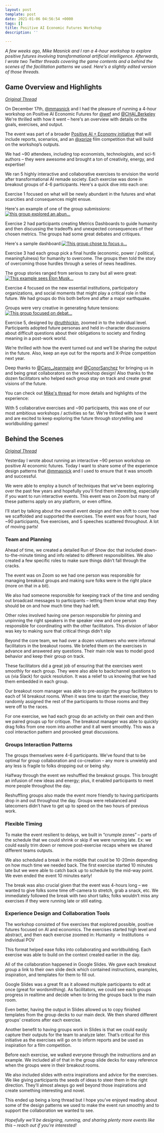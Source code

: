```yaml
---
layout: post
template: post
date: 2021-01-06 04:56:54 +0000
tags: []
title: Positive AI Economic Futures Workshop
description: ''

---
```

_A few weeks ago, Mike Masnick and I ran a 4-hour workshop to explore positive futures involving transformational artificial intelligence. Afterwards, I wrote two Twitter threads covering the game contents and a behind the scenes of the facilitation patterns we used. Here's a slightly edited version of those threads._

## Game Overview and Highlights

[_Original Thread_](https://twitter.com/randylubin/status/1339699477695791104)

On December 17th, [@mmasnick](https://twitter.com/mmasnick) and I had the pleasure of running a 4-hour workshop on Positive AI Economic Futures for [@wef](https://twitter.com/wef) and [@CHAI_Berkeley](https://twitter.com/CHAI_Berkeley) We're thrilled with how it went – here's an overview with details on the goals, exercises, and output.

The event was part of a broader [Positive AI + Economy initiative](https://www.weforum.org/agenda/2020/10/the-secret-to-designing-a-positive-vision-for-ai-imagination/) that will include reports, scenarios, and an [@xprize](https://twitter.com/xprize) film competition that will build on the workshop’s outputs.

We had \~90 attendees, including top economists, technologists, and sci-fi authors – they were awesome and brought a ton of creativity, energy, and expertise!

We ran 5 highly interactive and collaborative exercises to envision the world after transformational AI remade society. Each exercise was done in breakout groups of 4-6 participants. Here's a quick dive into each one:

Exercise 1 focused on what will be newly abundant in the futures and what scarcities and consequences might ensue.

Here's an example of one of the group submissions:[![this group explored an abun...](https://pbs.twimg.com/media/EpeN5oKU0AANmGF.png)](https://pbs.twimg.com/media/EpeN5oKU0AANmGF.png)

Exercise 2 had participants creating Metrics Dashboards to guide humanity and then discussing the tradeoffs and unexpected consequences of their chosen metrics. The groups had some great debates and critiques.

Here's a sample dashboard:[![This group chose to focus o...](https://pbs.twimg.com/media/EpeOtFKUUAAFOFr.png)](https://pbs.twimg.com/media/EpeOtFKUUAAFOFr.png)

Exercise 3 had each group pick a final hurdle (economic, power / political, meaningfulness) for humanity to overcome. The groups then told the story of overcoming those hurdles through a series of news headlines.

The group stories ranged from serious to zany but all were great:[![This example sees Elon Musk...](https://pbs.twimg.com/media/EpePNa7VoAExB_a.png)](https://pbs.twimg.com/media/EpePNa7VoAExB_a.png)

Exercise 4 focused on the new essential institutions, participatory organizations, and social moments that might play a critical role in the future. We had groups do this both before and after a major earthquake.

Groups were very creative in generating future tensions:[![This group focused on debat...](https://pbs.twimg.com/media/EpePp9DU0AECOwV.png)](https://pbs.twimg.com/media/EpePp9DU0AECOwV.png)

Exercise 5, designed by [@ruthhickin](https://twitter.com/ruthhickin), zoomed in to the individual level. Participants adopted future personas and held in-character discussions about difficult questions about their obligations to society and finding meaning in a post-work world.

We’re thrilled with how the event turned out and we’ll be sharing the output in the future. Also, keep an eye out for the reports and X-Prize competition next year.

Deep thanks to [@Caro_Jeanmaire](https://twitter.com/Caro_Jeanmaire) and [@ConorSanchez](https://twitter.com/ConorSanchez) for bringing us in and being great collaborators on the workshop design! Also thanks to the dozen facilitators who helped each group stay on track and create great visions of the future.

You can check out [Mike's thread](https://twitter.com/mmasnick/status/1339691201365065728) for more details and highlights of the experience:

With 5 collaborative exercises and \~90 participants, this was one of our most ambitious workshops / activities so far. We're thrilled with how it went and are excited to keep exploring the future through storytelling and worldbuilding games!

## Behind the Scenes

[_Original Thread_](https://twitter.com/randylubin/status/1340097524351168512)

Yesterday I wrote about running an interactive \~90 person workshop on positive AI economic futures. Today I want to share some of the experience design patterns that [@mmasnick](https://twitter.com/mmasnick) and I used to ensure that it was smooth and successful.

We were able to employ a bunch of techniques that we've been exploring over the past few years and hopefully you'll find them interesting, especially if you want to run interactive events. This event was on Zoom but many of these patterns apply on any platform, or even offline.

I’ll start by talking about the overall event design and then shift to cover how we scaffolded and supported the exercises. The event was four hours, had \~90 participants, five exercises, and 5 speeches scattered throughout. A lot of moving parts!

### Team and Planning

Ahead of time, we created a detailed Run of Show doc that included down-to-the-minute timing and info related to different responsibilities. We also created a few specific roles to make sure things didn’t fall through the cracks.

The event was on Zoom so we had one person was responsible for managing breakout groups and making sure folks were in the right place (more on that in a bit).

We also had someone responsible for keeping track of the time and sending out broadcast messages to participants – letting them know what step they should be on and how much time they had left.

Other roles involved having one person responsible for pinning and unpinning the right speakers in the speaker view and one person responsible for coordinating with the other facilitators. This division of labor was key to making sure that critical things didn't slip

Beyond the core team, we had over a dozen volunteers who were informal facilitators in the breakout rooms. We briefed them on the exercises in advance and answered any questions. Their main role was to model good behavior and keep their group on track.

These facilitators did a great job of ensuring that the exercises went smoothly for each group. They were also able to backchannel questions to us (via Slack) for quick resolution. It was a relief to us knowing that we had them embedded in each group.

Our breakout room manager was able to pre-assign the group facilitators to each of 14 breakout rooms. When it was time to start the exercise, they randomly assigned the rest of the participants to those rooms and they were off to the races.

For one exercise, we had each group do an activity on their own and then we paired groups up for critique. The breakout manager was able to quickly drag folks from one room into another and it all went smoothly. This was a cool interaction pattern and provoked great discussions.

### Groups Interaction Patterns

The groups themselves were 4-6 participants. We’ve found that to be optimal for group collaboration and co-creation – any more is unwieldy and any less is fragile to folks dropping out or being shy.

Halfway through the event we reshuffled the breakout groups. This brought an infusion of new ideas and energy; plus, it enabled participants to meet more people throughout the day.

Reshuffling groups also made the event more friendly to having participants drop in and out throughout the day. Groups were rebalanced and latecomers didn’t have to get up to speed on the two hours of previous work.

### Flexible Timing

To make the event resilient to delays, we built in “crumple zones” – parts of the schedule that we could shrink or skip if we were running late. Ex: we could easily trim down or remove post-exercise recaps where we shared different teams outputs.

We also scheduled a break in the middle that could be 10-20min depending on how much time we needed back. The first exercise started 10 minutes late but we were able to catch back up to schedule by the mid-way point. We even ended the event 10 minutes early!

The break was also crucial given that the event was 4-hours long – we wanted to give folks some time off-camera to stretch, grab a snack, etc. We immediately followed the break with two short talks; folks wouldn’t miss any exercises if they were running late or still eating.

### Experience Design and Collaboration Tools

The workshop consisted of five exercises that explored possible, positive futures focused on AI and economics. The exercises started high level and abstract, and then each exercise zoomed in: Humanity -> Institutions -> Individual POV

This format helped ease folks into collaborating and worldbuilding. Each exercise was able to build on the context created earlier in the day.

All of the collaboration happened in Google Slides. We gave each breakout group a link to their own slide deck which contained instructions, examples, inspiration, and templates for them to fill out.

Google Slides was a great fit as it allowed multiple participants to edit at once (great for wordsmithing). As facilitators, we could see each groups progress in realtime and decide when to bring the groups back to the main room.

Even better, having the output in Slides allowed us to copy finished templates from the group decks to our main deck. We then shared different groups’ creations after each exercise.

Another benefit to having groups work in Slides is that we could easily capture their outputs for the team to analyze later. That’s critical for this initiative as the exercises will go on to inform reports and be used as inspiration for a film competition.

Before each exercise, we walked everyone through the instructions and an example. We included all of that in the group slide decks for easy reference when the groups were in their breakout rooms.

We also included slides with extra inspirations and advice for the exercises. We like giving participants the seeds of ideas to steer them in the right direction. They’ll almost always go well beyond those inspirations and create something interesting and novel.

This ended up being a long thread but I hope you’ve enjoyed reading about some of the design patterns we used to make the event run smoothly and to support the collaboration we wanted to see.

_Hopefully we'll be designing, running, and sharing plenty more events like this – reach out if you're interested!_